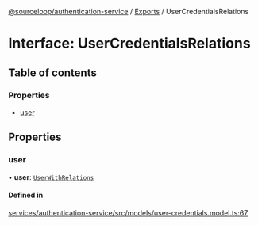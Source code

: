 [@sourceloop/authentication-service](../README.md) / [Exports](../modules.md) / UserCredentialsRelations

# Interface: UserCredentialsRelations

## Table of contents

### Properties

- [user](UserCredentialsRelations.md#user)

## Properties

### user

• **user**: [`UserWithRelations`](../modules.md#userwithrelations)

#### Defined in

[services/authentication-service/src/models/user-credentials.model.ts:67](https://github.com/sourcefuse/loopback4-microservice-catalog/blob/77bb890a2/services/authentication-service/src/models/user-credentials.model.ts#L67)
